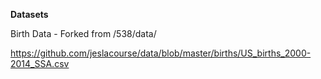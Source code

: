 **Datasets**



Birth Data - Forked from /538/data/

https://github.com/jeslacourse/data/blob/master/births/US_births_2000-2014_SSA.csv